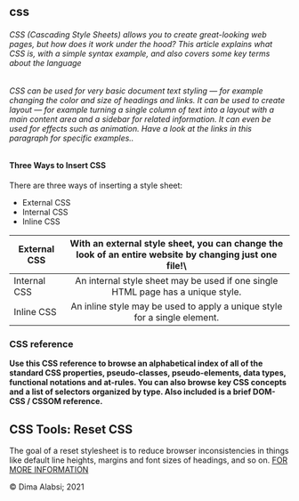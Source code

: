 ## css

###### *CSS (Cascading Style Sheets) allows you to create great-looking web pages, but how does it work under the hood? This article explains what CSS is, with a simple syntax example, and also covers some key terms about the language*


  ###### *CSS can be used for very basic document text styling — for example changing the color and size of headings and links. It can be used to create layout — for example turning a single column of text into a layout with a main content area and a sidebar for related information. It can even be used for effects such as animation. Have a look at the links in this paragraph for specific examples*..

  #### Three Ways to Insert CSS

There are three ways of inserting a style sheet:

   * External CSS
   * Internal CSS
   * Inline CSS

| External CSS     |         With an external style sheet, you can change the look of an entire website by changing just one file!\ |  
|----------  |:-------------:|
| Internal CSS   |  An internal style sheet may be used if one single HTML page has a unique style. | 
| Inline CSS |    An inline style may be used to apply a unique style for a single element. | 


 ### CSS reference
**Use this CSS reference to browse an alphabetical index of all of the standard CSS properties, pseudo-classes, pseudo-elements, data types, functional notations and at-rules. You can also browse key CSS concepts and a list of selectors organized by type. Also included is a brief DOM-CSS / CSSOM reference.**

 ## CSS Tools: Reset CSS
The goal of a reset stylesheet is to reduce browser inconsistencies in things like default line heights, margins and font sizes of headings, and so on.
 [FOR MORE INFORMATION](https://meyerweb.com/eric/tools/css/reset/)

  &copy; Dima Alabsi; 2021 

  
